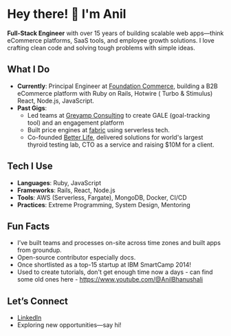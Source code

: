 # Hey there! 👋 I'm Anil

**Full-Stack Engineer** with over 15 years of building scalable web apps—think eCommerce platforms, SaaS tools, and employee growth solutions. I love crafting clean code and solving tough problems with simple ideas.

## What I Do
- **Currently**: Principal Engineer at [Foundation Commerce](https://www.getfoundation.com/about-foundation-commerce-inc), building a B2B eCommerce platform with Ruby on Rails, Hotwire ( Turbo & Stimulus) React, Node.js, JavaScript.
- **Past Gigs**: 
  - Led teams at [Greyamp Consulting](https://greyamp.com/) to create GALE (goal-tracking tool) and an engagement platform
  - Built price engines at [fabric](https://fabric.inc/) using serverless tech.
  - Co-founded [Better Life](https://better-life.co.in/), delivered solutions for world's largest thyroid testing lab, CTO as a service and raising $10M for a client.

## Tech I Use
- **Languages**: Ruby, JavaScript
- **Frameworks**: Rails, React, Node.js
- **Tools**: AWS (Serverless, Fargate), MongoDB, Docker, CI/CD
- **Practices**: Extreme Programming, System Design, Mentoring

## Fun Facts
- I’ve built teams and processes on-site across time zones and built apps from groundup.
- Open-source contributor especially docs.
- Once shortlisted as a top-15 startup at IBM SmartCamp 2014!
- Used to create tutorials, don't get enough time now a days - can find some old ones here - https://www.youtube.com/@AnilBhanushali

## Let’s Connect
- [LinkedIn](https://www.linkedin.com/in/anilbhanushali/)
- Exploring new opportunities—say hi!
